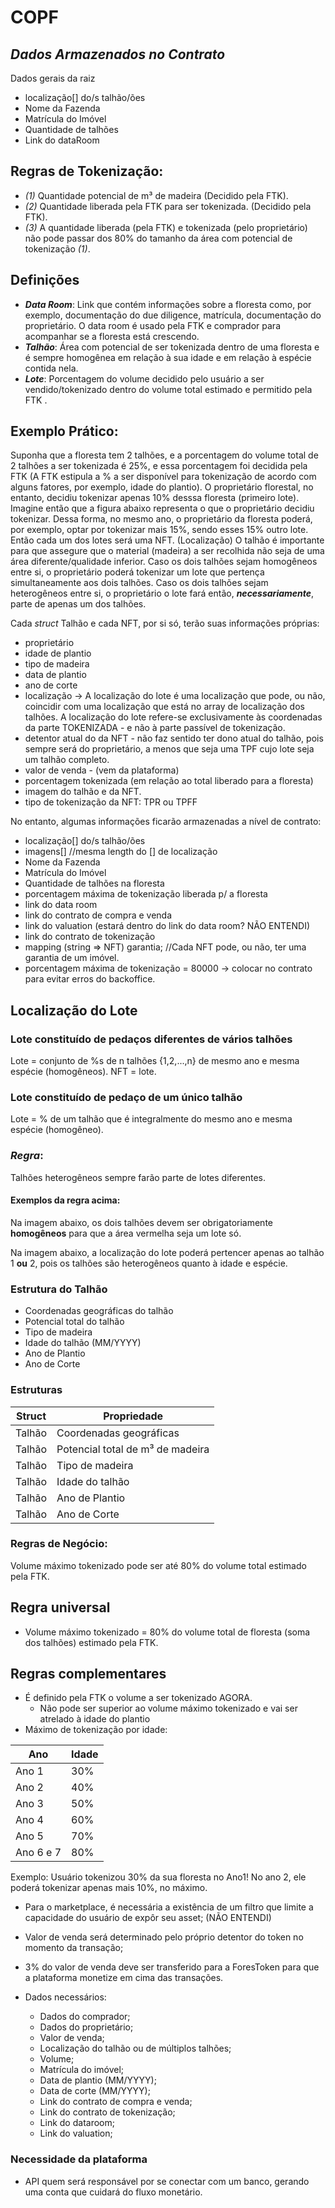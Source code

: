# COPF
## _Dados Armazenados no Contrato_
Dados gerais da raiz
* localização[] do/s talhão/ões
* Nome da Fazenda
* Matrícula do Imóvel
* Quantidade de talhões
* Link do dataRoom

## Regras de Tokenização:
* _(1)_ Quantidade potencial de m³ de madeira (Decidido pela FTK). 
* _(2)_ Quantidade liberada pela FTK para ser tokenizada. (Decidido pela FTK).
* _(3)_ A quantidade liberada (pela FTK) e tokenizada (pelo proprietário) não pode passar dos 80% do tamanho da área com potencial de tokenização _(1)_.

## Definições
* **_Data Room_**: Link que contém informações sobre a floresta como, por exemplo, documentação do due diligence, matrícula, documentação do proprietário. O data room é usado pela FTK e comprador para acompanhar se a floresta está crescendo.
* **_Talhão_**: Área com potencial de ser tokenizada dentro de uma floresta e é sempre homogênea em relação à sua idade e em relação à espécie contida nela.
* **_Lote_**: Porcentagem do volume decidido pelo usuário a ser vendido/tokenizado dentro do volume total estimado e permitido pela FTK . 

## Exemplo Prático:
Suponha que a floresta tem 2 talhões, e a porcentagem do volume total de 2 talhões a ser tokenizada é 25%, e essa porcentagem foi decidida pela FTK (A FTK estipula a % a ser disponível para tokenização de acordo com alguns fatores, por exemplo, idade do plantio). O proprietário florestal, no entanto, decidiu tokenizar apenas 10% desssa floresta (primeiro lote). Imagine então que a figura abaixo representa o que o proprietário decidiu tokenizar. Dessa forma, no mesmo ano, o proprietário da floresta poderá, por exemplo, optar por tokenizar mais 15%, sendo esses 15% outro lote. Então cada um dos lotes será uma NFT. (Localização) O talhão é importante para que assegure que o material (madeira) a ser recolhida não seja de uma área diferente/qualidade inferior. Caso os dois talhões sejam homogêneos entre si, o proprietário poderá tokenizar um lote que pertença simultaneamente aos dois talhões. Caso os dois talhões sejam heterogêneos entre si,  o proprietário o lote fará então, **_necessariamente_**, parte de apenas um dos talhões.

Cada _struct_ Talhão e cada NFT, por si só, terão suas informações próprias: 
* proprietário
* idade de plantio
* tipo de madeira
* data de plantio
* ano de corte
* localização -> A localização do lote é uma localização que pode, ou não, coincidir com uma localização que está no array de localização dos talhões. A localização do lote refere-se exclusivamente às coordenadas da parte TOKENIZADA - e não à parte passível de tokenização.
* detentor atual do da NFT - não faz sentido ter dono atual do talhão, pois sempre será do proprietário, a menos que seja uma TPF cujo lote seja um talhão completo.
* valor de venda - (vem da plataforma)
* porcentagem tokenizada (em relação ao total liberado para a floresta)
* imagem do talhão e da NFT.
* tipo de tokenização da NFT: TPR ou TPFF 

No entanto, algumas informações ficarão armazenadas a nível de contrato:

* localização[] do/s talhão/ões
* imagens[] //mesma length do [] de localização
* Nome da Fazenda
* Matrícula do Imóvel
* Quantidade de talhões na floresta
* porcentagem máxima de tokenização liberada p/ a floresta 
* link do data room
* link do contrato de compra e venda
* link do valuation (estará dentro do link do data room? NÃO ENTENDI)
* link do contrato de tokenização
* mapping (string => NFT) garantia; //Cada NFT pode, ou não, ter uma garantia de um imóvel.
* porcentagem máxima de tokenização = 80000 -> colocar no contrato para evitar erros do backoffice.

## Localização do Lote
### Lote constituído de pedaços diferentes de vários talhões 
Lote = conjunto de %s de n talhões {1,2,...,n} de mesmo ano e mesma espécie (homogêneos).
NFT = lote. 

### Lote constituído de pedaço de um único talhão
Lote = % de um talhão que é integralmente do mesmo ano e mesma espécie (homogêneo).

### _Regra_: 
Talhões heterogêneos sempre farão parte de lotes diferentes.
#### Exemplos da regra acima:
Na imagem abaixo, os dois talhões devem ser obrigatoriamente **homogêneos** para que a área vermelha seja um lote só.

Na imagem abaixo, a localização do lote poderá pertencer apenas ao talhão 1 **ou** 2, pois os talhões são heterogêneos quanto à idade e espécie.

### Estrutura do Talhão
* Coordenadas geográficas do talhão
* Potencial total do talhão
* Tipo de madeira
* Idade do talhão (MM/YYYY)
* Ano de Plantio
* Ano de Corte

### Estruturas
| Struct | Propriedade |
| ------ | ------ |
|  Talhão | Coordenadas geográficas |
| Talhão |Potencial total de m³ de madeira|
|  Talhão| Tipo de madeira|
| Talhão | Idade do talhão|
| Talhão | Ano de Plantio |
| Talhão | Ano de Corte| 

### Regras de Negócio:
Volume máximo tokenizado pode ser até 80% do volume total estimado pela FTK.

## Regra universal

- Volume máximo tokenizado = 80% do volume total de floresta (soma dos talhões) estimado pela FTK.

## Regras complementares

- É definido pela FTK o volume a ser tokenizado AGORA.
    - Não pode ser superior ao volume máximo tokenizado e vai ser atrelado à idade do plantio
- Máximo de tokenização por idade:

| Ano | Idade |
| ------ | ------ |
| Ano 1  | 30% |
| Ano 2 | 40% |
| Ano 3 | 50% |
| Ano 4 | 60% |
| Ano 5 | 70% |
| Ano 6 e 7 | 80% |

 Exemplo:
 Usuário tokenizou 30% da sua floresta no Ano1! No ano 2, ele poderá tokenizar apenas mais 10%, no máximo.
        
- Para o marketplace, é necessária a existência de um filtro que limite a capacidade do usuário de expôr seu asset; (NÃO ENTENDI)
- Valor de venda será determinado pelo próprio detentor do token no momento da transação;
- 3% do valor de venda deve ser transferido para a ForesToken para que a plataforma monetize em cima das transações.

- Dados necessários:
    - Dados do comprador;
    - Dados do proprietário;
    - Valor de venda;
    - Localização do talhão ou de múltiplos talhões;
    - Volume;
    - Matrícula do imóvel;
    - Data de plantio (MM/YYYY);
    - Data de corte (MM/YYYY);
    - Link do contrato de compra e venda;
    - Link do contrato de tokenização;
    - Link do dataroom;
    - Link do valuation;

### Necessidade da plataforma

- API quem será responsável por se conectar com um banco, gerando uma conta que cuidará do fluxo monetário.



